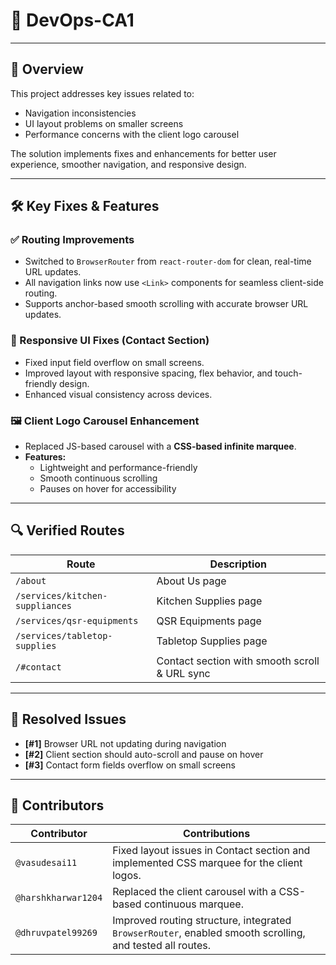 # 🚀 DevOps-CA1
---

## 📌 Overview

This project addresses key issues related to:

- Navigation inconsistencies
- UI layout problems on smaller screens
- Performance concerns with the client logo carousel

The solution implements fixes and enhancements for better user experience, smoother navigation, and responsive design.

---

## 🛠️ Key Fixes & Features

### ✅ Routing Improvements
- Switched to `BrowserRouter` from `react-router-dom` for clean, real-time URL updates.
- All navigation links now use `<Link>` components for seamless client-side routing.
- Supports anchor-based smooth scrolling with accurate browser URL updates.

### 📱 Responsive UI Fixes (Contact Section)
- Fixed input field overflow on small screens.
- Improved layout with responsive spacing, flex behavior, and touch-friendly design.
- Enhanced visual consistency across devices.

### 🖼️ Client Logo Carousel Enhancement
- Replaced JS-based carousel with a **CSS-based infinite marquee**.
- **Features:**
  - Lightweight and performance-friendly
  - Smooth continuous scrolling
  - Pauses on hover for accessibility

---

## 🔍 Verified Routes

| Route                                 | Description                                  |
|--------------------------------------|----------------------------------------------|
| `/about`                             | About Us page                                |
| `/services/kitchen-suppliances`      | Kitchen Supplies page                        |
| `/services/qsr-equipments`           | QSR Equipments page                          |
| `/services/tabletop-supplies`        | Tabletop Supplies page                       |
| `/#contact`                          | Contact section with smooth scroll & URL sync|

---

## 🧩 Resolved Issues

- **[#1]** Browser URL not updating during navigation  
- **[#2]** Client section should auto-scroll and pause on hover  
- **[#3]** Contact form fields overflow on small screens

---

## 👥 Contributors

| Contributor         | Contributions                                                                                   |
|---------------------|--------------------------------------------------------------------------------------------------|
| `@vasudesai11`       | Fixed layout issues in Contact section and implemented CSS marquee for the client logos.        |
| `@harshkharwar1204`  | Replaced the client carousel with a CSS-based continuous marquee.                               |
| `@dhruvpatel99269`   | Improved routing structure, integrated `BrowserRouter`, enabled smooth scrolling, and tested all routes.|
